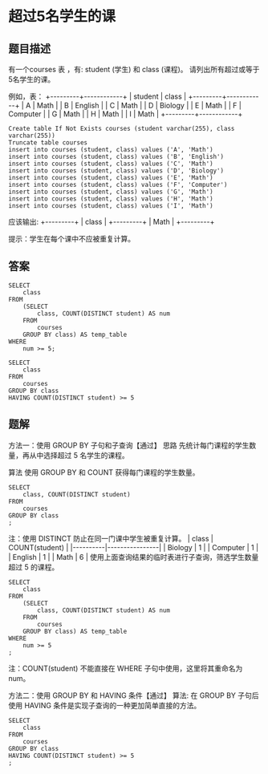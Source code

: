 <!--
 * @Author: your name
 * @Date: 2020-09-24 19:15:18
 * @LastEditTime: 2020-09-27 10:42:05
 * @LastEditors: Please set LastEditors
 * @Description: In User Settings Edit
 * @FilePath: \database-sql-combat\67.超过5名学生的课.md
-->

# 超过5名学生的课

## 题目描述

有一个courses 表 ，有: student (学生) 和 class (课程)。
请列出所有超过或等于5名学生的课。

例如，表：
+---------+------------+
| student | class      |
+---------+------------+
| A       | Math       |
| B       | English    |
| C       | Math       |
| D       | Biology    |
| E       | Math       |
| F       | Computer   |
| G       | Math       |
| H       | Math       |
| I       | Math       |
+---------+------------+
``` mysql
Create table If Not Exists courses (student varchar(255), class varchar(255))
Truncate table courses
insert into courses (student, class) values ('A', 'Math')
insert into courses (student, class) values ('B', 'English')
insert into courses (student, class) values ('C', 'Math')
insert into courses (student, class) values ('D', 'Biology')
insert into courses (student, class) values ('E', 'Math')
insert into courses (student, class) values ('F', 'Computer')
insert into courses (student, class) values ('G', 'Math')
insert into courses (student, class) values ('H', 'Math')
insert into courses (student, class) values ('I', 'Math')
```

应该输出:
+---------+
| class   |
+---------+
| Math    |
+---------+

提示：学生在每个课中不应被重复计算。

## 答案

``` mysql
SELECT
    class
FROM
    (SELECT
        class, COUNT(DISTINCT student) AS num
    FROM
        courses
    GROUP BY class) AS temp_table
WHERE
    num >= 5;
```

``` mysql
SELECT
    class
FROM
    courses
GROUP BY class
HAVING COUNT(DISTINCT student) >= 5
```

## 题解
方法一：使用 GROUP BY 子句和子查询【通过】
思路
先统计每门课程的学生数量，再从中选择超过 5 名学生的课程。

算法
使用 GROUP BY 和 COUNT 获得每门课程的学生数量。

``` mysql
SELECT
    class, COUNT(DISTINCT student)
FROM
    courses
GROUP BY class
;
```

注：使用 DISTINCT 防止在同一门课中学生被重复计算。
| class    | COUNT(student) |
|----------|----------------|
| Biology  | 1              |
| Computer | 1              |
| English  | 1              |
| Math     | 6              |
使用上面查询结果的临时表进行子查询，筛选学生数量超过 5 的课程。

``` mysql
SELECT
    class
FROM
    (SELECT
        class, COUNT(DISTINCT student) AS num
    FROM
        courses
    GROUP BY class) AS temp_table
WHERE
    num >= 5
;
```
注：COUNT(student) 不能直接在 WHERE 子句中使用，这里将其重命名为 num。


方法二：使用 GROUP BY 和 HAVING 条件【通过】
算法:
在 GROUP BY 子句后使用 HAVING 条件是实现子查询的一种更加简单直接的方法。

``` mysql
SELECT
    class
FROM
    courses
GROUP BY class
HAVING COUNT(DISTINCT student) >= 5
;
```
